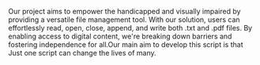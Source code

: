 Our project aims to empower the handicapped and visually impaired by providing a versatile file management tool. With our solution, users can effortlessly read, open, close, append, and write both .txt and .pdf files. By enabling access to digital content, we're breaking down barriers and fostering independence for all.Our main aim to develop this script is that 
Just one script can change the lives of many.
